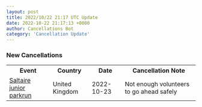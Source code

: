 ```yaml
---
layout: post
title: 2022/10/22 21:17 UTC Update
date: 2022-10-22 21:17:13 +0000
author: Cancellations Bot
category: 'Cancellation Update'
---
```


<h3>New Cancellations</h3>
<div class='hscrollable'>
<table style='width: 100%'>
    <tr>
        <th>Event</th>
        <th>Country</th>
        <th>Date</th>
        <th>Cancellation Note</th>
    </tr>
    <tr>
        <td><a href="https://www.parkrun.org.uk/saltaire-juniors">Saltaire junior parkrun</a></td>
        <td>United Kingdom</td>
        <td>2022-10-23</td>
        <td>Not enough volunteers to go ahead safely</td>
    </tr>
</table>
</div>
